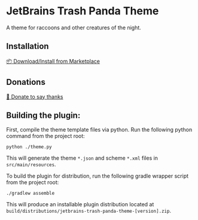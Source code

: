 # JetBrains Trash Panda Theme

A theme for raccoons and other creatures of the night.

## Installation

[📦 Download/Install from Marketplace](https://plugins.jetbrains.com/plugin/12995-trash-panda-theme)

## Donations

[🙏 Donate to say thanks](https://www.venmo.com/u/Jason-Hulbert-1)

## Building the plugin:

First, compile the theme template files via python. Run the following python command from the project root:

```
python ./theme.py
```

This will generate the theme `*.json` and scheme `*.xml` files in `src/main/resources`. 

To build the plugin for distribution, run the following gradle wrapper script from the project root:

```
./gradlew assemble
```

This will produce an installable plugin distribution located at `build/distributions/jetbrains-trash-panda-theme-[version].zip`.
